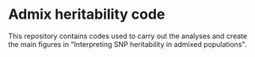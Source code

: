 # Admix heritability code
This repository contains codes used to carry out the analyses and create the main figures in "Interpreting SNP heritability in admixed populations".

